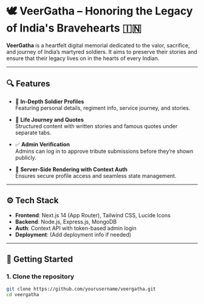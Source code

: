 # 🕊️ **VeerGatha** – Honoring the Legacy of India's Bravehearts 🇮🇳

**VeerGatha** is a heartfelt digital memorial dedicated to the valor, sacrifice, and journey of India’s martyred soldiers. It aims to preserve their stories and ensure that their legacy lives on in the hearts of every Indian.

---

## 🔍 Features

- 📄 **In-Depth Soldier Profiles**  
  Featuring personal details, regiment info, service journey, and stories.

- 📝 **Life Journey and Quotes**  
  Structured content with written stories and famous quotes under separate tabs.

- ✅ **Admin Verification**  
  Admins can log in to approve tribute submissions before they’re shown publicly.

- 🔐 **Server-Side Rendering with Context Auth**  
  Ensures secure profile access and seamless state management.

---

## ⚙️ Tech Stack

- **Frontend**: Next.js 14 (App Router), Tailwind CSS, Lucide Icons  
- **Backend**: Node.js, Express.js, MongoDB  
- **Auth**: Context API with token-based admin login  
- **Deployment**: (Add deployment info if needed)

---

## 🚀 Getting Started

### 1. Clone the repository

```bash
git clone https://github.com/yourusername/veergatha.git
cd veergatha
